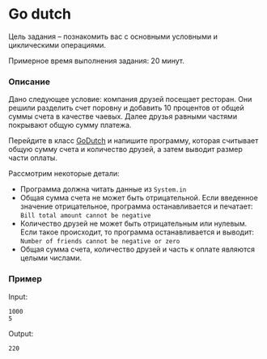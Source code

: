 # Go dutch

Цель задания – познакомить вас с основными условными и циклическими операциями.

Примерное время выполнения задания: 20 минут.

### Описание

Дано следующее условие: компания друзей посещает ресторан. Они решили разделить счет поровну и добавить 10 процентов от
общей суммы счета в качестве чаевых. Далее друзья равными частями покрывают общую сумму платежа.

Перейдите в класс  [GoDutch](./src/main/java/com/epam/rd/autotasks/godutch/GoDutch.java) и напишите программу, которая
считывает общую сумму счета и количество друзей, а затем выводит размер части оплаты.

Рассмотрим некоторые детали:

- Программа должна читать данные из `System.in`
- Общая сумма счета не может быть отрицательной. Если введенное значение отрицательное, программа останавливается и
  печатает: `Bill total amount cannot be negative`
- Количество друзей не может быть отрицательным или нулевым. Если такое происходит, то программа останавливается и
  выводит: `Number of friends cannot be negative or zero`
- Общая сумма счета, количество друзей и часть к оплате являются целыми числами.

### Пример

Input:

```
1000  
5
```

Output:

```
220
```

